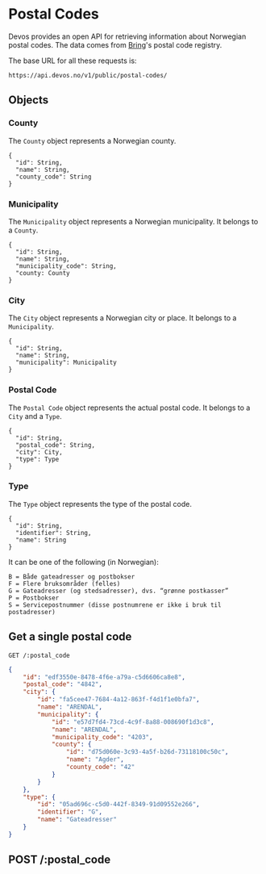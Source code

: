 # Postal Codes

Devos provides an open API for retrieving information about Norwegian postal codes. The data comes from [Bring](https://www.bring.no/tjenester/adressetjenester/postnummer)'s postal code registry.

The base URL for all these requests is:
```
https://api.devos.no/v1/public/postal-codes/
```

## Objects

### County
The `County` object represents a Norwegian county.
```
{
  "id": String,
  "name": String,
  "county_code": String
}
```

### Municipality
The `Municipality` object represents a Norwegian municipality. It belongs to a `County`.
```
{
  "id": String,
  "name": String,
  "municipality_code": String,
  "county: County
}
```

### City
The `City` object represents a Norwegian city or place. It belongs to a `Municipality`.
```
{
  "id": String,
  "name": String,
  "municipality": Municipality
}
```

### Postal Code
The `Postal Code` object represents the actual postal code. It belongs to a `City` and a `Type`.
```
{
  "id": String,
  "postal_code": String,
  "city": City,
  "type": Type
}
```

### Type
The `Type` object represents the type of the postal code. 
```
{
  "id": String,
  "identifier": String,
  "name": String
}
```

It can be one of the following (in Norwegian):
```
B = Både gateadresser og postbokser
F = Flere bruksområder (felles)
G = Gateadresser (og stedsadresser), dvs. “grønne postkasser”
P = Postbokser
S = Servicepostnummer (disse postnumrene er ikke i bruk til postadresser)
```

## Get a single postal code
```curl
GET /:postal_code
```

```json
{
    "id": "edf3550e-8478-4f6e-a79a-c5d6606ca8e8",
    "postal_code": "4842",
    "city": {
        "id": "fa5cee47-7684-4a12-863f-f4d1f1e0bfa7",
        "name": "ARENDAL",
        "municipality": {
            "id": "e57d7fd4-73cd-4c9f-8a88-008690f1d3c8",
            "name": "ARENDAL",
            "municipality_code": "4203",
            "county": {
                "id": "d75d060e-3c93-4a5f-b26d-73118100c50c",
                "name": "Agder",
                "county_code": "42"
            }
        }
    },
    "type": {
        "id": "05ad696c-c5d0-442f-8349-91d09552e266",
        "identifier": "G",
        "name": "Gateadresser"
    }
}
```

## POST /:postal_code